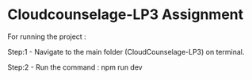 # Cloudcounselage-LP3 Assignment


For running the project :

Step:1 - Navigate to the main folder (CloudCounselage-LP3) on terminal.

Step:2 - Run the command : npm run dev
